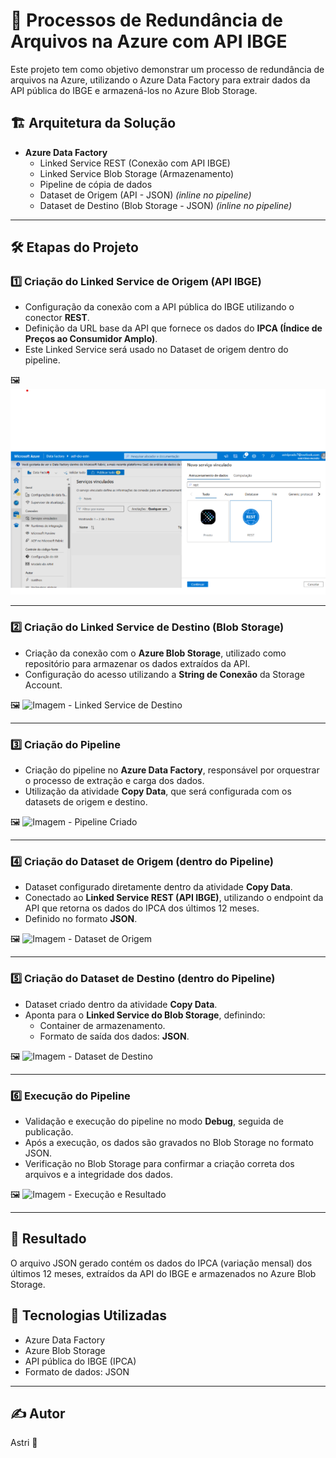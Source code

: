 
# 🔗 Processos de Redundância de Arquivos na Azure com API IBGE

Este projeto tem como objetivo demonstrar um processo de redundância de arquivos na Azure, utilizando o Azure Data Factory para extrair dados da API pública do IBGE e armazená-los no Azure Blob Storage.

## 🏗️ Arquitetura da Solução
- **Azure Data Factory**
  - Linked Service REST (Conexão com API IBGE)
  - Linked Service Blob Storage (Armazenamento)
  - Pipeline de cópia de dados
  - Dataset de Origem (API - JSON) *(inline no pipeline)*
  - Dataset de Destino (Blob Storage - JSON) *(inline no pipeline)*

---

## 🛠️ Etapas do Projeto

### 1️⃣ Criação do Linked Service de Origem (API IBGE)
- Configuração da conexão com a API pública do IBGE utilizando o conector **REST**.
- Definição da URL base da API que fornece os dados do **IPCA (Índice de Preços ao Consumidor Amplo)**.
- Este Linked Service será usado no Dataset de origem dentro do pipeline.

🖼️ ![Imagem - Linked Service de Origem](IMG/imagem1.png)

---

### 2️⃣ Criação do Linked Service de Destino (Blob Storage)
- Criação da conexão com o **Azure Blob Storage**, utilizado como repositório para armazenar os dados extraídos da API.
- Configuração do acesso utilizando a **String de Conexão** da Storage Account.

🖼️ ![Imagem - Linked Service de Destino](INSIRA_LINK_DA_IMAGEM_AQUI)

---

### 3️⃣ Criação do Pipeline
- Criação do pipeline no **Azure Data Factory**, responsável por orquestrar o processo de extração e carga dos dados.
- Utilização da atividade **Copy Data**, que será configurada com os datasets de origem e destino.

🖼️ ![Imagem - Pipeline Criado](INSIRA_LINK_DA_IMAGEM_AQUI)

---

### 4️⃣ Criação do Dataset de Origem (dentro do Pipeline)
- Dataset configurado diretamente dentro da atividade **Copy Data**.
- Conectado ao **Linked Service REST (API IBGE)**, utilizando o endpoint da API que retorna os dados do IPCA dos últimos 12 meses.
- Definido no formato **JSON**.

🖼️ ![Imagem - Dataset de Origem](INSIRA_LINK_DA_IMAGEM_AQUI)

---

### 5️⃣ Criação do Dataset de Destino (dentro do Pipeline)
- Dataset criado dentro da atividade **Copy Data**.
- Aponta para o **Linked Service do Blob Storage**, definindo:
  - Container de armazenamento.
  - Formato de saída dos dados: **JSON**.

🖼️ ![Imagem - Dataset de Destino](INSIRA_LINK_DA_IMAGEM_AQUI)

---

### 6️⃣ Execução do Pipeline
- Validação e execução do pipeline no modo **Debug**, seguida de publicação.
- Após a execução, os dados são gravados no Blob Storage no formato JSON.
- Verificação no Blob Storage para confirmar a criação correta dos arquivos e a integridade dos dados.

🖼️ ![Imagem - Execução e Resultado](INSIRA_LINK_DA_IMAGEM_AQUI)

---

## 📄 Resultado
O arquivo JSON gerado contém os dados do IPCA (variação mensal) dos últimos 12 meses, extraídos da API do IBGE e armazenados no Azure Blob Storage.

## 🚀 Tecnologias Utilizadas
- Azure Data Factory
- Azure Blob Storage
- API pública do IBGE (IPCA)
- Formato de dados: JSON

---

## ✍️ Autor
Astri 🚀
